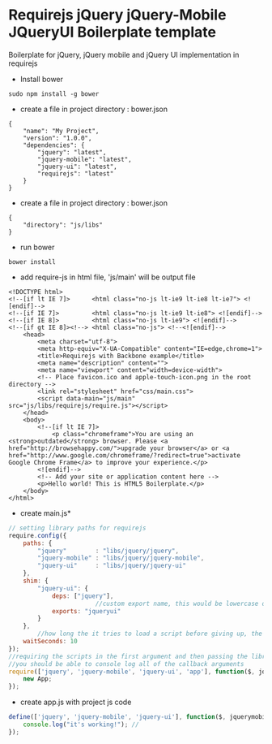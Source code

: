 Requirejs jQuery jQuery-Mobile JQueryUI Boilerplate template
==================================================

 Boilerplate for jQuery, jQuery mobile and jQuery UI implementation in requirejs

* Install bower
```
sudo npm install -g bower
```



* create a file in project directory : bower.json
```
{
    "name": "My Project",
    "version": "1.0.0",
    "dependencies": {
        "jquery": "latest",
        "jquery-mobile": "latest",
        "jquery-ui": "latest",  
        "requirejs": "latest"
    }
}
```


* create a file in project directory : bower.json
```
{
    "directory": "js/libs"
}
```


* run bower
```
bower install
```


* add require-js in html file, 'js/main' will be output file
```
<!DOCTYPE html>
<!--[if lt IE 7]>      <html class="no-js lt-ie9 lt-ie8 lt-ie7"> <![endif]-->
<!--[if IE 7]>         <html class="no-js lt-ie9 lt-ie8"> <![endif]-->
<!--[if IE 8]>         <html class="no-js lt-ie9"> <![endif]-->
<!--[if gt IE 8]><!--> <html class="no-js"> <!--<![endif]-->
    <head>
        <meta charset="utf-8">
        <meta http-equiv="X-UA-Compatible" content="IE=edge,chrome=1">
        <title>Requirejs with Backbone example</title>
        <meta name="description" content="">
        <meta name="viewport" content="width=device-width">
        <!-- Place favicon.ico and apple-touch-icon.png in the root directory -->
        <link rel="stylesheet" href="css/main.css">
        <script data-main="js/main" src="js/libs/requirejs/require.js"></script>
    </head>
    <body>
        <!--[if lt IE 7]>
            <p class="chromeframe">You are using an <strong>outdated</strong> browser. Please <a href="http://browsehappy.com/">upgrade your browser</a> or <a href="http://www.google.com/chromeframe/?redirect=true">activate Google Chrome Frame</a> to improve your experience.</p>
        <![endif]-->
        <!-- Add your site or application content here -->
        <p>Hello world! This is HTML5 Boilerplate.</p>
    </body>
</html>
```



* create main.js*
```javascript
// setting library paths for requirejs
require.config({
    paths: {
        "jquery"		: "libs/jquery/jquery",
        "jquery-mobile"	: "libs/jquery/jquery-mobile",
        "jquery-ui"		: "libs/jquery/jquery-ui"
    },
    shim: {
        "jquery-ui": {
            deps: ["jquery"],
                        //custom export name, this would be lowercase otherwise
            exports: "jqueryui"
        }
    },
        //how long the it tries to load a script before giving up, the default is 7
    waitSeconds: 10
});
//requiring the scripts in the first argument and then passing the library namespaces into a callback
//you should be able to console log all of the callback arguments
require(['jquery', 'jquery-mobile', 'jquery-ui', 'app'], function($, jquerymobile, jqueryui, App){
    new App;
});
```


* create app.js with project js code
```javascript
define(['jquery', 'jquery-mobile', 'jquery-ui'], function($, jquerymobile, jqueryui){
    console.log("it's working!"); //
});

```
